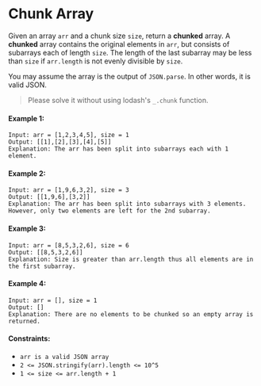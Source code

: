 # Chunk Array

Given an array `arr` and a chunk size `size`, return a **chunked** array. A **chunked** array contains the original elements in `arr`, but consists of subarrays each of length `size`. The length of the last subarray may be less than `size` if `arr.length` is not evenly divisible by `size`.

You may assume the array is the output of `JSON.parse`. In other words, it is valid JSON.

> Please solve it without using lodash's `_.chunk` function.

#### Example 1:

```
Input: arr = [1,2,3,4,5], size = 1
Output: [[1],[2],[3],[4],[5]]
Explanation: The arr has been split into subarrays each with 1 element.
```

#### Example 2:

```
Input: arr = [1,9,6,3,2], size = 3
Output: [[1,9,6],[3,2]]
Explanation: The arr has been split into subarrays with 3 elements. However, only two elements are left for the 2nd subarray.
```

#### Example 3:

```
Input: arr = [8,5,3,2,6], size = 6
Output: [[8,5,3,2,6]]
Explanation: Size is greater than arr.length thus all elements are in the first subarray.
```

#### Example 4:

```
Input: arr = [], size = 1
Output: []
Explanation: There are no elements to be chunked so an empty array is returned.
```

#### Constraints:

- `arr is a valid JSON array`
- `2 <= JSON.stringify(arr).length <= 10^5`
- `1 <= size <= arr.length + 1`
